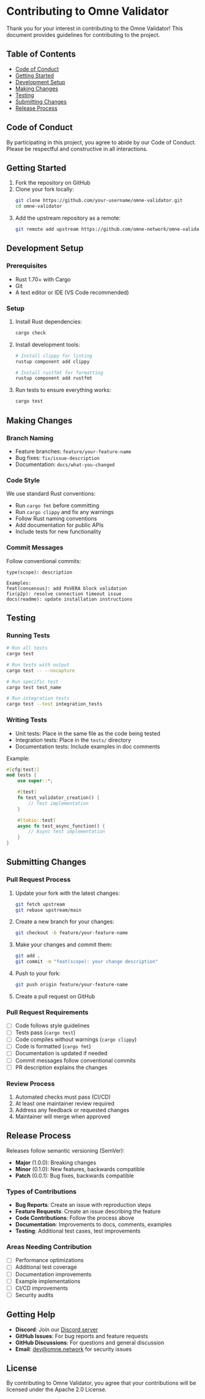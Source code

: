 # Contributing to Omne Validator

Thank you for your interest in contributing to the Omne Validator! This document provides guidelines for contributing to the project.

## Table of Contents

- [Code of Conduct](#code-of-conduct)
- [Getting Started](#getting-started)
- [Development Setup](#development-setup)
- [Making Changes](#making-changes)
- [Testing](#testing)
- [Submitting Changes](#submitting-changes)
- [Release Process](#release-process)

## Code of Conduct

By participating in this project, you agree to abide by our Code of Conduct. Please be respectful and constructive in all interactions.

## Getting Started

1. Fork the repository on GitHub
2. Clone your fork locally:
   ```bash
   git clone https://github.com/your-username/omne-validator.git
   cd omne-validator
   ```
3. Add the upstream repository as a remote:
   ```bash
   git remote add upstream https://github.com/omne-network/omne-validator.git
   ```

## Development Setup

### Prerequisites

- Rust 1.70+ with Cargo
- Git
- A text editor or IDE (VS Code recommended)

### Setup

1. Install Rust dependencies:
   ```bash
   cargo check
   ```

2. Install development tools:
   ```bash
   # Install clippy for linting
   rustup component add clippy
   
   # Install rustfmt for formatting
   rustup component add rustfmt
   ```

3. Run tests to ensure everything works:
   ```bash
   cargo test
   ```

## Making Changes

### Branch Naming

- Feature branches: `feature/your-feature-name`
- Bug fixes: `fix/issue-description`
- Documentation: `docs/what-you-changed`

### Code Style

We use standard Rust conventions:

- Run `cargo fmt` before committing
- Run `cargo clippy` and fix any warnings
- Follow Rust naming conventions
- Add documentation for public APIs
- Include tests for new functionality

### Commit Messages

Follow conventional commits:

```
type(scope): description

Examples:
feat(consensus): add PoVERA block validation
fix(p2p): resolve connection timeout issue
docs(readme): update installation instructions
```

## Testing

### Running Tests

```bash
# Run all tests
cargo test

# Run tests with output
cargo test -- --nocapture

# Run specific test
cargo test test_name

# Run integration tests
cargo test --test integration_tests
```

### Writing Tests

- Unit tests: Place in the same file as the code being tested
- Integration tests: Place in the `tests/` directory
- Documentation tests: Include examples in doc comments

Example:
```rust
#[cfg(test)]
mod tests {
    use super::*;

    #[test]
    fn test_validator_creation() {
        // Test implementation
    }

    #[tokio::test]
    async fn test_async_function() {
        // Async test implementation
    }
}
```

## Submitting Changes

### Pull Request Process

1. Update your fork with the latest changes:
   ```bash
   git fetch upstream
   git rebase upstream/main
   ```

2. Create a new branch for your changes:
   ```bash
   git checkout -b feature/your-feature-name
   ```

3. Make your changes and commit them:
   ```bash
   git add .
   git commit -m "feat(scope): your change description"
   ```

4. Push to your fork:
   ```bash
   git push origin feature/your-feature-name
   ```

5. Create a pull request on GitHub

### Pull Request Requirements

- [ ] Code follows style guidelines
- [ ] Tests pass (`cargo test`)
- [ ] Code compiles without warnings (`cargo clippy`)
- [ ] Code is formatted (`cargo fmt`)
- [ ] Documentation is updated if needed
- [ ] Commit messages follow conventional commits
- [ ] PR description explains the changes

### Review Process

1. Automated checks must pass (CI/CD)
2. At least one maintainer review required
3. Address any feedback or requested changes
4. Maintainer will merge when approved

## Release Process

Releases follow semantic versioning (SemVer):

- **Major** (1.0.0): Breaking changes
- **Minor** (0.1.0): New features, backwards compatible
- **Patch** (0.0.1): Bug fixes, backwards compatible

### Types of Contributions

- **Bug Reports**: Create an issue with reproduction steps
- **Feature Requests**: Create an issue describing the feature
- **Code Contributions**: Follow the process above
- **Documentation**: Improvements to docs, comments, examples
- **Testing**: Additional test cases, test improvements

### Areas Needing Contribution

- [ ] Performance optimizations
- [ ] Additional test coverage
- [ ] Documentation improvements
- [ ] Example implementations
- [ ] CI/CD improvements
- [ ] Security audits

## Getting Help

- **Discord**: Join our [Discord server](https://discord.gg/omne)
- **GitHub Issues**: For bug reports and feature requests
- **GitHub Discussions**: For questions and general discussion
- **Email**: dev@omne.network for security issues

## License

By contributing to Omne Validator, you agree that your contributions will be licensed under the Apache 2.0 License.
